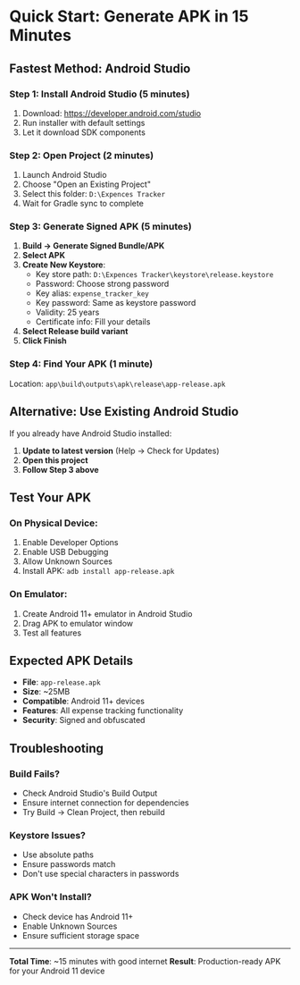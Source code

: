 # Quick Start: Generate APK in 15 Minutes

## Fastest Method: Android Studio

### Step 1: Install Android Studio (5 minutes)
1. Download: https://developer.android.com/studio
2. Run installer with default settings
3. Let it download SDK components

### Step 2: Open Project (2 minutes)
1. Launch Android Studio
2. Choose "Open an Existing Project"
3. Select this folder: `D:\Expences Tracker`
4. Wait for Gradle sync to complete

### Step 3: Generate Signed APK (5 minutes)
1. **Build → Generate Signed Bundle/APK**
2. **Select APK**
3. **Create New Keystore**:
   - Key store path: `D:\Expences Tracker\keystore\release.keystore`
   - Password: Choose strong password
   - Key alias: `expense_tracker_key`
   - Key password: Same as keystore password
   - Validity: 25 years
   - Certificate info: Fill your details
4. **Select Release build variant**
5. **Click Finish**

### Step 4: Find Your APK (1 minute)
Location: `app\build\outputs\apk\release\app-release.apk`

## Alternative: Use Existing Android Studio

If you already have Android Studio installed:

1. **Update to latest version** (Help → Check for Updates)
2. **Open this project**
3. **Follow Step 3 above**

## Test Your APK

### On Physical Device:
1. Enable Developer Options
2. Enable USB Debugging  
3. Allow Unknown Sources
4. Install APK: `adb install app-release.apk`

### On Emulator:
1. Create Android 11+ emulator in Android Studio
2. Drag APK to emulator window
3. Test all features

## Expected APK Details

- **File**: `app-release.apk`
- **Size**: ~25MB
- **Compatible**: Android 11+ devices
- **Features**: All expense tracking functionality
- **Security**: Signed and obfuscated

## Troubleshooting

### Build Fails?
- Check Android Studio's Build Output
- Ensure internet connection for dependencies
- Try Build → Clean Project, then rebuild

### Keystore Issues?
- Use absolute paths
- Ensure passwords match
- Don't use special characters in passwords

### APK Won't Install?
- Check device has Android 11+
- Enable Unknown Sources
- Ensure sufficient storage space

---

**Total Time**: ~15 minutes with good internet
**Result**: Production-ready APK for your Android 11 device